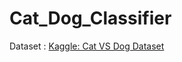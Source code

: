 # Cat_Dog_Classifier

Dataset : [Kaggle: Cat VS Dog Dataset](https://www.kaggle.com/datasets/karakaggle/kaggle-cat-vs-dog-dataset?resource=download)
